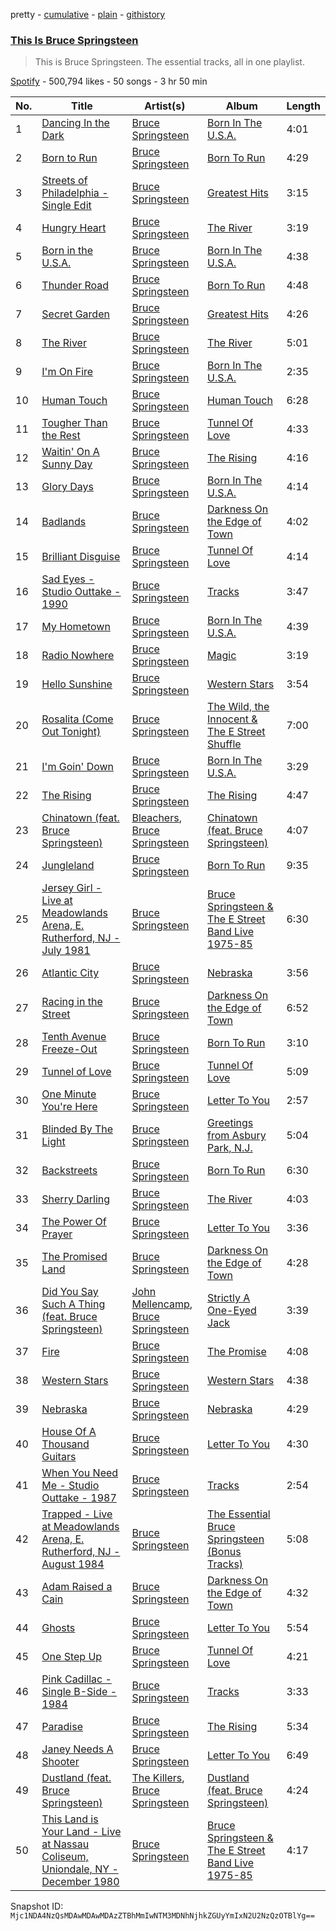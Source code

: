pretty - [cumulative](/playlists/cumulative/37i9dQZF1DZ06evO1S7maQ.md) - [plain](/playlists/plain/37i9dQZF1DZ06evO1S7maQ) - [githistory](https://github.githistory.xyz/mackorone/spotify-playlist-archive/blob/main/playlists/plain/37i9dQZF1DZ06evO1S7maQ)

### [This Is Bruce Springsteen](https://open.spotify.com/playlist/37i9dQZF1DZ06evO1S7maQ)

> This is Bruce Springsteen\. The essential tracks, all in one playlist.

[Spotify](https://open.spotify.com/user/spotify) - 500,794 likes - 50 songs - 3 hr 50 min

| No. | Title | Artist(s) | Album | Length |
|---|---|---|---|---|
| 1 | [Dancing In the Dark](https://open.spotify.com/track/7FwBtcecmlpc1sLySPXeGE) | [Bruce Springsteen](https://open.spotify.com/artist/3eqjTLE0HfPfh78zjh6TqT) | [Born In The U.S.A.](https://open.spotify.com/album/0PMasrHdpaoIRuHuhHp72O) | 4:01 |
| 2 | [Born to Run](https://open.spotify.com/track/6hTcuIQa0sxrrByu9wTD7s) | [Bruce Springsteen](https://open.spotify.com/artist/3eqjTLE0HfPfh78zjh6TqT) | [Born To Run](https://open.spotify.com/album/43YIoHKSrEw2GJsWmhZIpu) | 4:29 |
| 3 | [Streets of Philadelphia \- Single Edit](https://open.spotify.com/track/3fbnbn6A5O5RNb08tlUEgd) | [Bruce Springsteen](https://open.spotify.com/artist/3eqjTLE0HfPfh78zjh6TqT) | [Greatest Hits](https://open.spotify.com/album/211iJYKUbpqrykRsPG27CG) | 3:15 |
| 4 | [Hungry Heart](https://open.spotify.com/track/1KsI8NEeAna8ZIdojI3FiT) | [Bruce Springsteen](https://open.spotify.com/artist/3eqjTLE0HfPfh78zjh6TqT) | [The River](https://open.spotify.com/album/6YNIEeDWqC09YIWzhoSVLg) | 3:19 |
| 5 | [Born in the U.S.A.](https://open.spotify.com/track/0dOg1ySSI7NkpAe89Zo0b9) | [Bruce Springsteen](https://open.spotify.com/artist/3eqjTLE0HfPfh78zjh6TqT) | [Born In The U.S.A.](https://open.spotify.com/album/0PMasrHdpaoIRuHuhHp72O) | 4:38 |
| 6 | [Thunder Road](https://open.spotify.com/track/56lhDZNQ5J47aog6mGKeGk) | [Bruce Springsteen](https://open.spotify.com/artist/3eqjTLE0HfPfh78zjh6TqT) | [Born To Run](https://open.spotify.com/album/43YIoHKSrEw2GJsWmhZIpu) | 4:48 |
| 7 | [Secret Garden](https://open.spotify.com/track/68uuz61IqrSJjO6ffO3yHc) | [Bruce Springsteen](https://open.spotify.com/artist/3eqjTLE0HfPfh78zjh6TqT) | [Greatest Hits](https://open.spotify.com/album/211iJYKUbpqrykRsPG27CG) | 4:26 |
| 8 | [The River](https://open.spotify.com/track/7HrzErXq3TsKOY1gmdIShB) | [Bruce Springsteen](https://open.spotify.com/artist/3eqjTLE0HfPfh78zjh6TqT) | [The River](https://open.spotify.com/album/6YNIEeDWqC09YIWzhoSVLg) | 5:01 |
| 9 | [I'm On Fire](https://open.spotify.com/track/3PzsbWSQdLCKDLxn7YZfkM) | [Bruce Springsteen](https://open.spotify.com/artist/3eqjTLE0HfPfh78zjh6TqT) | [Born In The U.S.A.](https://open.spotify.com/album/0PMasrHdpaoIRuHuhHp72O) | 2:35 |
| 10 | [Human Touch](https://open.spotify.com/track/1o53HbxmOy5TzThJdBaDZb) | [Bruce Springsteen](https://open.spotify.com/artist/3eqjTLE0HfPfh78zjh6TqT) | [Human Touch](https://open.spotify.com/album/5vza8Bd9yp7kRX45QsUljF) | 6:28 |
| 11 | [Tougher Than the Rest](https://open.spotify.com/track/7i0VrdLCDhvgWXfcT6EQJG) | [Bruce Springsteen](https://open.spotify.com/artist/3eqjTLE0HfPfh78zjh6TqT) | [Tunnel Of Love](https://open.spotify.com/album/5Qcef60m4gcckV24PmPYVq) | 4:33 |
| 12 | [Waitin' On A Sunny Day](https://open.spotify.com/track/7vIyudiO2Tr9hZ2yzfwQmx) | [Bruce Springsteen](https://open.spotify.com/artist/3eqjTLE0HfPfh78zjh6TqT) | [The Rising](https://open.spotify.com/album/23vzCh5cDn0LzdGmGWrT1d) | 4:16 |
| 13 | [Glory Days](https://open.spotify.com/track/2Y90nL1ohB4sgYELDs7uNx) | [Bruce Springsteen](https://open.spotify.com/artist/3eqjTLE0HfPfh78zjh6TqT) | [Born In The U.S.A.](https://open.spotify.com/album/0PMasrHdpaoIRuHuhHp72O) | 4:14 |
| 14 | [Badlands](https://open.spotify.com/track/0M1YQiRGel1tTMjA3orfRd) | [Bruce Springsteen](https://open.spotify.com/artist/3eqjTLE0HfPfh78zjh6TqT) | [Darkness On the Edge of Town](https://open.spotify.com/album/4KT6G8fj8EEIfsyr75hbgc) | 4:02 |
| 15 | [Brilliant Disguise](https://open.spotify.com/track/0nqbZ17t9v52SCemAm1QP0) | [Bruce Springsteen](https://open.spotify.com/artist/3eqjTLE0HfPfh78zjh6TqT) | [Tunnel Of Love](https://open.spotify.com/album/5Qcef60m4gcckV24PmPYVq) | 4:14 |
| 16 | [Sad Eyes \- Studio Outtake \- 1990](https://open.spotify.com/track/29b70iOlgRkYQ8ZzINZXph) | [Bruce Springsteen](https://open.spotify.com/artist/3eqjTLE0HfPfh78zjh6TqT) | [Tracks](https://open.spotify.com/album/13pZUSPWE87x40BorpgLx2) | 3:47 |
| 17 | [My Hometown](https://open.spotify.com/track/6dahFmHrgncgVJjsI1ws7e) | [Bruce Springsteen](https://open.spotify.com/artist/3eqjTLE0HfPfh78zjh6TqT) | [Born In The U.S.A.](https://open.spotify.com/album/0PMasrHdpaoIRuHuhHp72O) | 4:39 |
| 18 | [Radio Nowhere](https://open.spotify.com/track/7zrHnJ87htwgS20PzFmgTr) | [Bruce Springsteen](https://open.spotify.com/artist/3eqjTLE0HfPfh78zjh6TqT) | [Magic](https://open.spotify.com/album/7A830iYFt7vb0n0aMLyj5Z) | 3:19 |
| 19 | [Hello Sunshine](https://open.spotify.com/track/5bpaHLJ08GNBKW35ZfCYJy) | [Bruce Springsteen](https://open.spotify.com/artist/3eqjTLE0HfPfh78zjh6TqT) | [Western Stars](https://open.spotify.com/album/6BhqPpIgY83rqoZ2L78Lte) | 3:54 |
| 20 | [Rosalita \(Come Out Tonight\)](https://open.spotify.com/track/4Z80C8NlDd1AO4axf1O3n0) | [Bruce Springsteen](https://open.spotify.com/artist/3eqjTLE0HfPfh78zjh6TqT) | [The Wild, the Innocent & The E Street Shuffle](https://open.spotify.com/album/1rmhti8uHw21LnaWMQy608) | 7:00 |
| 21 | [I'm Goin' Down](https://open.spotify.com/track/0VkDedVtP7TQDlaCMq9QVx) | [Bruce Springsteen](https://open.spotify.com/artist/3eqjTLE0HfPfh78zjh6TqT) | [Born In The U.S.A.](https://open.spotify.com/album/0PMasrHdpaoIRuHuhHp72O) | 3:29 |
| 22 | [The Rising](https://open.spotify.com/track/2czBvzOv3TvnyoW7Ozo7fP) | [Bruce Springsteen](https://open.spotify.com/artist/3eqjTLE0HfPfh78zjh6TqT) | [The Rising](https://open.spotify.com/album/23vzCh5cDn0LzdGmGWrT1d) | 4:47 |
| 23 | [Chinatown \(feat\. Bruce Springsteen\)](https://open.spotify.com/track/7IY2JF7AlVN5uvIUBVnSJd) | [Bleachers](https://open.spotify.com/artist/2eam0iDomRHGBypaDQLwWI), [Bruce Springsteen](https://open.spotify.com/artist/3eqjTLE0HfPfh78zjh6TqT) | [Chinatown \(feat\. Bruce Springsteen\)](https://open.spotify.com/album/10fSu9RLAJlasIup4ylHPM) | 4:07 |
| 24 | [Jungleland](https://open.spotify.com/track/3R2q3FCnNIw2XhuEbYtYk6) | [Bruce Springsteen](https://open.spotify.com/artist/3eqjTLE0HfPfh78zjh6TqT) | [Born To Run](https://open.spotify.com/album/43YIoHKSrEw2GJsWmhZIpu) | 9:35 |
| 25 | [Jersey Girl \- Live at Meadowlands Arena, E\. Rutherford, NJ \- July 1981](https://open.spotify.com/track/3kqC9r9ilM63AogQ47RVpu) | [Bruce Springsteen](https://open.spotify.com/artist/3eqjTLE0HfPfh78zjh6TqT) | [Bruce Springsteen & The E Street Band Live 1975\-85](https://open.spotify.com/album/4Hbe1M0BDbgMwbw6Tw2fmD) | 6:30 |
| 26 | [Atlantic City](https://open.spotify.com/track/1Vp8U39YNsDfd6yVuaUq12) | [Bruce Springsteen](https://open.spotify.com/artist/3eqjTLE0HfPfh78zjh6TqT) | [Nebraska](https://open.spotify.com/album/6yskFQZNlLYhkchAxELHi6) | 3:56 |
| 27 | [Racing in the Street](https://open.spotify.com/track/4L6ZmbSmjH5swqGWrelrrN) | [Bruce Springsteen](https://open.spotify.com/artist/3eqjTLE0HfPfh78zjh6TqT) | [Darkness On the Edge of Town](https://open.spotify.com/album/4KT6G8fj8EEIfsyr75hbgc) | 6:52 |
| 28 | [Tenth Avenue Freeze\-Out](https://open.spotify.com/track/4Gmdm6oRVwJgsM8gYnwRoE) | [Bruce Springsteen](https://open.spotify.com/artist/3eqjTLE0HfPfh78zjh6TqT) | [Born To Run](https://open.spotify.com/album/43YIoHKSrEw2GJsWmhZIpu) | 3:10 |
| 29 | [Tunnel of Love](https://open.spotify.com/track/2rUHBIfbMBB92n1gSfSqwF) | [Bruce Springsteen](https://open.spotify.com/artist/3eqjTLE0HfPfh78zjh6TqT) | [Tunnel Of Love](https://open.spotify.com/album/5Qcef60m4gcckV24PmPYVq) | 5:09 |
| 30 | [One Minute You're Here](https://open.spotify.com/track/4VpkCmCnqgcUcysgHdTbYf) | [Bruce Springsteen](https://open.spotify.com/artist/3eqjTLE0HfPfh78zjh6TqT) | [Letter To You](https://open.spotify.com/album/5devPxQnSKVF2Ed0CVwQZh) | 2:57 |
| 31 | [Blinded By The Light](https://open.spotify.com/track/1VyDQtfhX6gqhWTGU7Oe8X) | [Bruce Springsteen](https://open.spotify.com/artist/3eqjTLE0HfPfh78zjh6TqT) | [Greetings from Asbury Park, N.J.](https://open.spotify.com/album/4hQ5RfHzq1SGJNfZWrpg7C) | 5:04 |
| 32 | [Backstreets](https://open.spotify.com/track/4cKJsZuzbNBpdxeMC9pBQG) | [Bruce Springsteen](https://open.spotify.com/artist/3eqjTLE0HfPfh78zjh6TqT) | [Born To Run](https://open.spotify.com/album/43YIoHKSrEw2GJsWmhZIpu) | 6:30 |
| 33 | [Sherry Darling](https://open.spotify.com/track/5JgS0FY22HtNpFAJTo507k) | [Bruce Springsteen](https://open.spotify.com/artist/3eqjTLE0HfPfh78zjh6TqT) | [The River](https://open.spotify.com/album/6YNIEeDWqC09YIWzhoSVLg) | 4:03 |
| 34 | [The Power Of Prayer](https://open.spotify.com/track/0bsFL9VF0BQCIvF2cRn0Sk) | [Bruce Springsteen](https://open.spotify.com/artist/3eqjTLE0HfPfh78zjh6TqT) | [Letter To You](https://open.spotify.com/album/5devPxQnSKVF2Ed0CVwQZh) | 3:36 |
| 35 | [The Promised Land](https://open.spotify.com/track/2KQq1pn2eUDEFitdQ4WzzZ) | [Bruce Springsteen](https://open.spotify.com/artist/3eqjTLE0HfPfh78zjh6TqT) | [Darkness On the Edge of Town](https://open.spotify.com/album/4KT6G8fj8EEIfsyr75hbgc) | 4:28 |
| 36 | [Did You Say Such A Thing \(feat\. Bruce Springsteen\)](https://open.spotify.com/track/7tzYZF0cVEwSVdzDFlg1RP) | [John Mellencamp](https://open.spotify.com/artist/3lPQ2Fk5JOwGWAF3ORFCqH), [Bruce Springsteen](https://open.spotify.com/artist/3eqjTLE0HfPfh78zjh6TqT) | [Strictly A One\-Eyed Jack](https://open.spotify.com/album/2L5XA2EN8XOIIkSiMqbWSY) | 3:39 |
| 37 | [Fire](https://open.spotify.com/track/0Tk2agqmwJajtoX6sCxngb) | [Bruce Springsteen](https://open.spotify.com/artist/3eqjTLE0HfPfh78zjh6TqT) | [The Promise](https://open.spotify.com/album/7oR8aZ4ECropTmxPydooZ9) | 4:08 |
| 38 | [Western Stars](https://open.spotify.com/track/58YZTutWhYcglUHl3Udnlj) | [Bruce Springsteen](https://open.spotify.com/artist/3eqjTLE0HfPfh78zjh6TqT) | [Western Stars](https://open.spotify.com/album/6BhqPpIgY83rqoZ2L78Lte) | 4:38 |
| 39 | [Nebraska](https://open.spotify.com/track/7GDIQqD5pdHCda5rpZ98Ie) | [Bruce Springsteen](https://open.spotify.com/artist/3eqjTLE0HfPfh78zjh6TqT) | [Nebraska](https://open.spotify.com/album/6yskFQZNlLYhkchAxELHi6) | 4:29 |
| 40 | [House Of A Thousand Guitars](https://open.spotify.com/track/1SlatjHQbN3SO0JERD4Mwk) | [Bruce Springsteen](https://open.spotify.com/artist/3eqjTLE0HfPfh78zjh6TqT) | [Letter To You](https://open.spotify.com/album/5devPxQnSKVF2Ed0CVwQZh) | 4:30 |
| 41 | [When You Need Me \- Studio Outtake \- 1987](https://open.spotify.com/track/34oYzILaNsdFPt48Yeb8aq) | [Bruce Springsteen](https://open.spotify.com/artist/3eqjTLE0HfPfh78zjh6TqT) | [Tracks](https://open.spotify.com/album/13pZUSPWE87x40BorpgLx2) | 2:54 |
| 42 | [Trapped \- Live at Meadowlands Arena, E\. Rutherford, NJ \- August 1984](https://open.spotify.com/track/5xYCSEP2FWHMkVun6GIyDk) | [Bruce Springsteen](https://open.spotify.com/artist/3eqjTLE0HfPfh78zjh6TqT) | [The Essential Bruce Springsteen \(Bonus Tracks\)](https://open.spotify.com/album/0ckFRgB1okAecdcOhdkrZL) | 5:08 |
| 43 | [Adam Raised a Cain](https://open.spotify.com/track/39J5RXFJG6MCjHql3a0Hat) | [Bruce Springsteen](https://open.spotify.com/artist/3eqjTLE0HfPfh78zjh6TqT) | [Darkness On the Edge of Town](https://open.spotify.com/album/4KT6G8fj8EEIfsyr75hbgc) | 4:32 |
| 44 | [Ghosts](https://open.spotify.com/track/6ZOdsfgq6ygEPnG3nCIY8L) | [Bruce Springsteen](https://open.spotify.com/artist/3eqjTLE0HfPfh78zjh6TqT) | [Letter To You](https://open.spotify.com/album/5devPxQnSKVF2Ed0CVwQZh) | 5:54 |
| 45 | [One Step Up](https://open.spotify.com/track/3ICZte49haM8ID7H6LSSjb) | [Bruce Springsteen](https://open.spotify.com/artist/3eqjTLE0HfPfh78zjh6TqT) | [Tunnel Of Love](https://open.spotify.com/album/5Qcef60m4gcckV24PmPYVq) | 4:21 |
| 46 | [Pink Cadillac \- Single B\-Side \- 1984](https://open.spotify.com/track/3zG1YiTu53KCt8W56psgs2) | [Bruce Springsteen](https://open.spotify.com/artist/3eqjTLE0HfPfh78zjh6TqT) | [Tracks](https://open.spotify.com/album/13pZUSPWE87x40BorpgLx2) | 3:33 |
| 47 | [Paradise](https://open.spotify.com/track/5aAfwNuKUeDuZd4wkUPlA2) | [Bruce Springsteen](https://open.spotify.com/artist/3eqjTLE0HfPfh78zjh6TqT) | [The Rising](https://open.spotify.com/album/23vzCh5cDn0LzdGmGWrT1d) | 5:34 |
| 48 | [Janey Needs A Shooter](https://open.spotify.com/track/3S2bActYBlskH5gtanFIMO) | [Bruce Springsteen](https://open.spotify.com/artist/3eqjTLE0HfPfh78zjh6TqT) | [Letter To You](https://open.spotify.com/album/5devPxQnSKVF2Ed0CVwQZh) | 6:49 |
| 49 | [Dustland \(feat\. Bruce Springsteen\)](https://open.spotify.com/track/6F3AStga2KRSJVZvVA5L3c) | [The Killers](https://open.spotify.com/artist/0C0XlULifJtAgn6ZNCW2eu), [Bruce Springsteen](https://open.spotify.com/artist/3eqjTLE0HfPfh78zjh6TqT) | [Dustland \(feat\. Bruce Springsteen\)](https://open.spotify.com/album/5KOK8MOxvNzrLuqbLJhnVG) | 4:24 |
| 50 | [This Land is Your Land \- Live at Nassau Coliseum, Uniondale, NY \- December 1980](https://open.spotify.com/track/4MvJlIpDpdZi4sCXvAhrym) | [Bruce Springsteen](https://open.spotify.com/artist/3eqjTLE0HfPfh78zjh6TqT) | [Bruce Springsteen & The E Street Band Live 1975\-85](https://open.spotify.com/album/4Hbe1M0BDbgMwbw6Tw2fmD) | 4:17 |

Snapshot ID: `Mjc1NDA4NzQsMDAwMDAwMDAzZTBhMmIwNTM3MDNhNjhkZGUyYmIxN2U2NzQzOTBlYg==`
